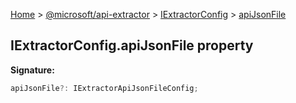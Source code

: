 [Home](./index) &gt; [@microsoft/api-extractor](./api-extractor.md) &gt; [IExtractorConfig](./api-extractor.iextractorconfig.md) &gt; [apiJsonFile](./api-extractor.iextractorconfig.apijsonfile.md)

## IExtractorConfig.apiJsonFile property


<b>Signature:</b>

```typescript
apiJsonFile?: IExtractorApiJsonFileConfig;
```
